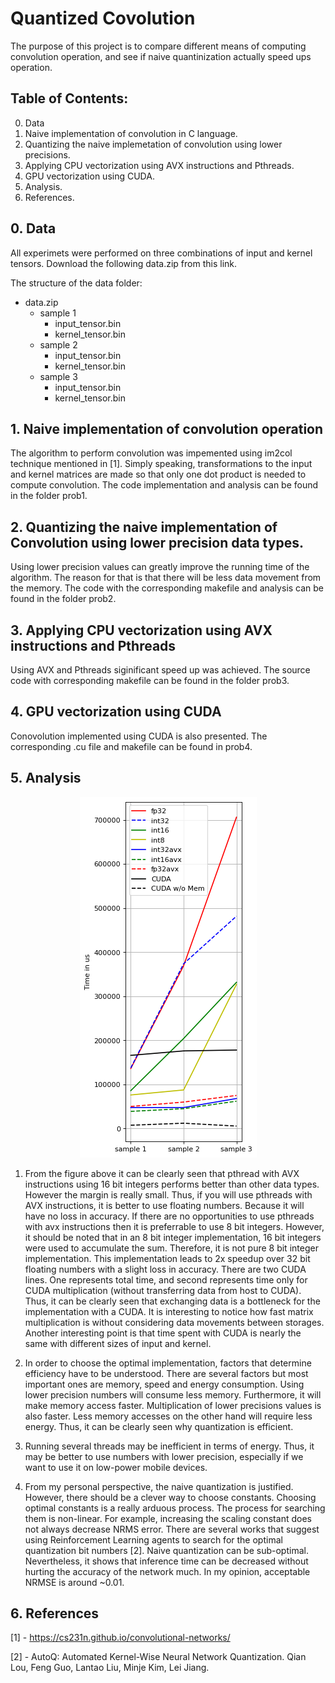# Quantized Covolution


The purpose of this project is to compare different means of computing convolution operation, and see if naive quantinization actually speed ups operation.


## Table of Contents:
0. Data
1. Naive implementation of convolution in C language.
2. Quantizing the naive implemetation of convolution using lower precisions.
3. Applying CPU vectorization using AVX instructions and Pthreads.
4. GPU vectorization using CUDA.
5. Analysis.
6. References.

## 0. Data

All experimets were performed on three combinations of input and kernel tensors. Download the following data.zip from this link.

The structure of the data folder:

* data.zip
  * sample 1
    * input_tensor.bin
    * kernel_tensor.bin
  * sample 2
    * input_tensor.bin
    * kernel_tensor.bin
  * sample 3
    * input_tensor.bin
    * kernel_tensor.bin

## 1. Naive implementation of convolution operation

The algorithm to perform convolution was impemented using im2col technique mentioned in [1]. Simply speaking, transformations to the input and kernel matrices are made so that only one dot product is needed to compute convolution. The code implementation and analysis can be found in the folder prob1.

## 2. Quantizing the naive implementation of Convolution using lower precision data types.

Using lower precision values can greatly improve the running time of the algorithm. The reason for that is that there will be less data movement from the memory. The code with the corresponding makefile and analysis can be found in the folder prob2.

## 3. Applying CPU vectorization using AVX instructions and Pthreads

Using AVX and Pthreads siginificant speed up was achieved. The source code with corresponding makefile can be found in the folder prob3.

## 4. GPU vectorization using CUDA

Conovolution implemented using CUDA is also presented. The corresponding .cu file and makefile can be found in prob4.

## 5. Analysis

<p align="center">
  <img width="283" height="577" src="https://github.com/MrPositron/Quantized-Covolution/blob/main/analysis1.png">
</p>

1. From the figure above it can be clearly seen that pthread with AVX instructions using 16 bit integers performs better than other data types. However the margin is really small. Thus, if you will use pthreads with AVX instructions, it is better to use floating numbers. Because it will have no loss in accuracy.
If there are no opportunities to use pthreads with avx instructions then it is preferrable to use 8 bit integers. However, it should be noted that in an 8 bit integer implementation, 16 bit integers were used to accumulate the sum. Therefore, it is not pure 8 bit integer implementation. This implementation leads to 2x speedup over 32 bit floating numbers with a slight loss in accuracy. There are two CUDA lines. One represents total time, and second represents time only for CUDA multiplication (without transferring data from host to CUDA). Thus, it can be clearly seen that exchanging data is a bottleneck for the implementation with a CUDA. It is interesting to notice how fast matrix multiplication is without considering data movements between storages. Another interesting point is that time spent with CUDA is nearly the same with different sizes of input and kernel.

2. In order to choose the optimal implementation, factors that determine efficiency have to be understood. There are several factors but most important ones are memory, speed and energy consumption. Using lower precision numbers will consume less memory. Furthermore, it will make memory access faster. Multiplication of lower precisions values is also faster. Less memory accesses on the other hand will require less energy. Thus, it can be clearly seen why quantization is efficient.

3. Running several threads may be inefficient in terms of energy. Thus, it may be better to use numbers with lower precision, especially if we want to use it on low-power mobile devices.

4. From my personal perspective, the naive quantization is justified. However, there should be a clever way to choose constants. Choosing optimal constants is a really arduous process. The process for searching them is non-linear. For example, increasing the scaling constant does not always decrease NRMS error. There are several works that suggest using Reinforcement Learning agents to search for the optimal quantization bit numbers [2]. Naive quantization can be sub-optimal. Nevertheless, it shows that inference time can be decreased without hurting the accuracy of the network much. In my opinion, acceptable NRMSE is around ~0.01.

## 6. References

[1] - https://cs231n.github.io/convolutional-networks/

[2] - AutoQ: Automated Kernel-Wise Neural Network Quantization. Qian Lou, Feng Guo, Lantao Liu, Minje Kim, Lei Jiang.
